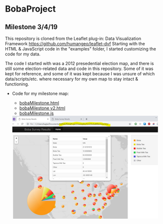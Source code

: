 # BobaProject
## Milestone 3/4/19

This repository is cloned from the Leaflet plug-in: Data Visualization Framework https://github.com/humangeo/leaflet-dvf
Starting with the HTML & JavaScript code in the "examples" folder, I started customizing the code for my data. 

The code I started with was a 2012 presedential election map, and there is still some election-related data and code  in this repository.  Some of it was kept for reference, and some of it was kept because I was unsure of which data/scripts/etc. where necessary for my own map to stay intact & functioning. 

+ Code for my milestone map:
    - [bobaMilestone.html](examples/html/bobaMilestone.html)
    - [bobaMilestone v2.html](examples/html/bobaMilestonev2.html)
    - [bobaMilestone.js](examples/js/bobaMilestone.js)
    
  <img src="Milestone Screenshot.JPG">
